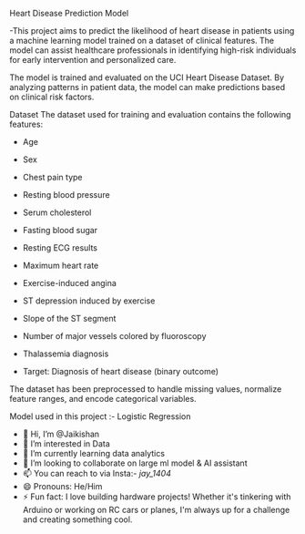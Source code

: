Heart Disease Prediction Model

-This project aims to predict the likelihood of heart disease in patients using a machine learning model trained on a dataset of clinical features. The model can assist healthcare professionals in identifying high-risk individuals for early intervention and personalized care.

The model is trained and evaluated on the UCI Heart Disease Dataset. By analyzing patterns in patient data, the model can make predictions based on clinical risk factors.

Dataset
The dataset used for training and evaluation contains the following features:

- Age

- Sex

- Chest pain type

- Resting blood pressure

- Serum cholesterol
 
- Fasting blood sugar

- Resting ECG results

- Maximum heart rate

- Exercise-induced angina

- ST depression induced by exercise

- Slope of the ST segment

- Number of major vessels colored by fluoroscopy

- Thalassemia diagnosis

- Target: Diagnosis of heart disease (binary outcome)

The dataset has been preprocessed to handle missing values, normalize feature ranges, and encode categorical variables.

Model used in this project :- Logistic Regression




       


- 👋 Hi, I’m @Jaikishan
- 👀 I’m interested in Data
- 🌱 I’m currently learning data analytics    
- 💞️ I’m looking to collaborate on large ml model & AI assistant
- 📫 You can reach to via Insta:- _jay_1404_
- 😄 Pronouns: He/Him
- ⚡ Fun fact: I love building hardware projects! Whether it's tinkering with Arduino or working on RC cars or planes, I'm always up for a challenge and creating something cool.

<!---
Jaikishan1228/Jaikishan1228 is a ✨ special ✨ repository because its `README.md` (this file) appears on your GitHub profile.
You can click the Preview link to take a look at your changes.
--->
